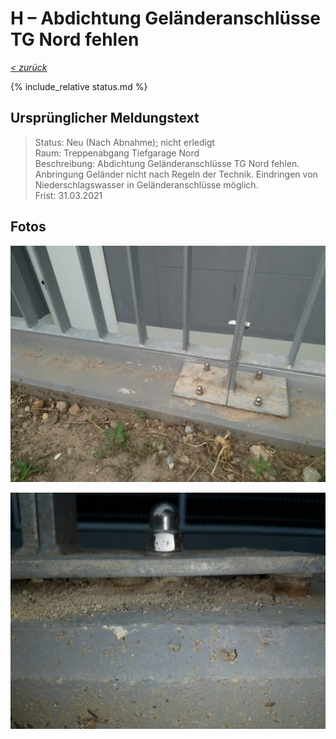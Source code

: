 # H &ndash; Abdichtung Geländeranschlüsse TG Nord fehlen

_[&lt; zurück](../../index.md)_

{% include_relative status.md %}

## Ursprünglicher Meldungstext

> Status: Neu (Nach Abnahme); nicht erledigt\
> Raum: Treppenabgang Tiefgarage Nord\
> Beschreibung: Abdichtung Geländeranschlüsse TG Nord fehlen. Anbringung Geländer nicht nach Regeln der Technik. Eindringen von Niederschlagswasser in Geländeranschlüsse möglich.\
> Frist: 31.03.2021

## Fotos

![](Meldung1.jpg)

![](Meldung2.jpg)
